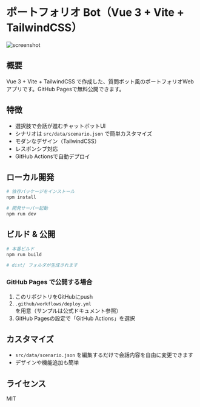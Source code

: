 # ポートフォリオ Bot（Vue 3 + Vite + TailwindCSS）

![screenshot](./screenshot.png)

## 概要

Vue 3 + Vite + TailwindCSS で作成した、質問ボット風のポートフォリオWebアプリです。GitHub Pagesで無料公開できます。

## 特徴
- 選択肢で会話が進むチャットボットUI
- シナリオは `src/data/scenario.json` で簡単カスタマイズ
- モダンなデザイン（TailwindCSS）
- レスポンシブ対応
- GitHub Actionsで自動デプロイ

## ローカル開発

```bash
# 依存パッケージをインストール
npm install

# 開発サーバー起動
npm run dev
```

## ビルド & 公開

```bash
# 本番ビルド
npm run build

# dist/ フォルダが生成されます
```

### GitHub Pages で公開する場合
1. このリポジトリをGitHubにpush
2. `.github/workflows/deploy.yml` を用意（サンプルは公式ドキュメント参照）
3. GitHub Pagesの設定で「GitHub Actions」を選択

## カスタマイズ
- `src/data/scenario.json` を編集するだけで会話内容を自由に変更できます
- デザインや機能追加も簡単

## ライセンス
MIT 